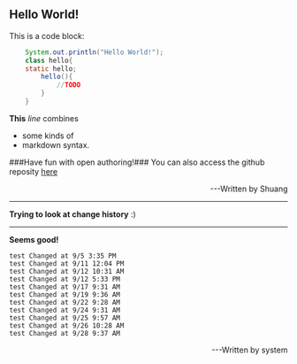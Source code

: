 Hello World!
---

This is a code block:
```java
    System.out.println("Hello World!");
    class hello{
    static hello;
        hello(){
            //TODO
        }
    }
```
**This** _line_ combines

- some kinds of 
- markdown syntax.

###Have fun with open authoring!###
You can also access the github reposity [here](https://github.com/openauthor/OpenAuthoring)
<p style='text-align:right'>---Written by Shuang<p>

----------
**Trying to look at change history**
:)

----------
**Seems good!**

    test Changed at 9/5 3:35 PM
    test Changed at 9/11 12:04 PM
    test Changed at 9/12 10:31 AM
    test Changed at 9/12 5:33 PM
    test Changed at 9/17 9:31 AM
    test Changed at 9/19 9:36 AM
    test Changed at 9/22 9:28 AM
    test Changed at 9/24 9:31 AM
    test Changed at 9/25 9:57 AM
    test Changed at 9/26 10:28 AM
    test Changed at 9/28 9:37 AM

<p style='text-align:right'>---Written by system<p>


 